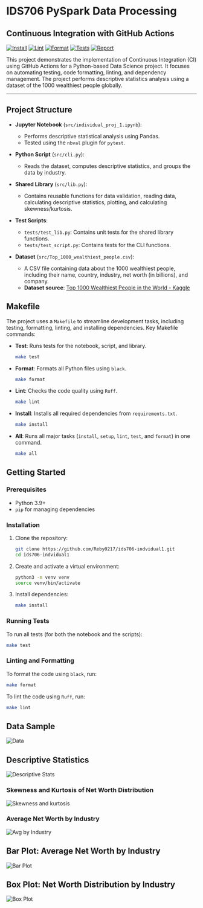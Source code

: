 # IDS706 PySpark Data Processing

## Continuous Integration with GitHub Actions
[![Install](https://github.com/Reby0217/ids706-miniProj10/actions/workflows/install.yml/badge.svg)](https://github.com/Reby0217/ids706-miniProj10/actions/workflows/install.yml)
[![Lint](https://github.com/Reby0217/ids706-miniProj10/actions/workflows/lint.yml/badge.svg)](https://github.com/Reby0217/ids706-miniProj10/actions/workflows/lint.yml)
[![Format](https://github.com/Reby0217/ids706-miniProj10/actions/workflows/format.yml/badge.svg)](https://github.com/Reby0217/ids706-miniProj10/actions/workflows/format.yml)
[![Tests](https://github.com/Reby0217/ids706-miniProj10/actions/workflows/test.yml/badge.svg)](https://github.com/Reby0217/ids706-miniProj10/actions/workflows/test.yml)
[![Report](https://github.com/Reby0217/ids706-miniProj10/actions/workflows/report.yml/badge.svg)](https://github.com/Reby0217/ids706-miniProj10/actions/workflows/report.yml)

This project demonstrates the implementation of Continuous Integration (CI) using GitHub Actions for a Python-based Data Science project. It focuses on automating testing, code formatting, linting, and dependency management. The project performs descriptive statistics analysis using a dataset of the 1000 wealthiest people globally.

---



## Project Structure

- **Jupyter Notebook** (`src/individual_proj_1.ipynb`):
  - Performs descriptive statistical analysis using Pandas.
  - Tested using the `nbval` plugin for `pytest`.
  
- **Python Script** (`src/cli.py`):
  - Reads the dataset, computes descriptive statistics, and groups the data by industry.
  
- **Shared Library** (`src/lib.py`):
  - Contains reusable functions for data validation, reading data, calculating descriptive statistics, plotting, and calculating skewness/kurtosis.

- **Test Scripts**:
  - `tests/test_lib.py`: Contains unit tests for the shared library functions.
  - `tests/test_script.py`: Contains tests for the CLI functions.
  
- **Dataset** (`src/Top_1000_wealthiest_people.csv`):
  - A CSV file containing data about the 1000 wealthiest people, including their name, country, industry, net worth (in billions), and company.
  - **Dataset source**: [Top 1000 Wealthiest People in the World - Kaggle](https://www.kaggle.com/datasets/muhammadehsan02/top-1000-wealthiest-people-in-the-world)


## Makefile

The project uses a `Makefile` to streamline development tasks, including testing, formatting, linting, and installing dependencies. Key Makefile commands:

- **Test**: Runs tests for the notebook, script, and library.
  ```bash
  make test
  ```
  
- **Format**: Formats all Python files using `black`.
  ```bash
  make format
  ```

- **Lint**: Checks the code quality using `Ruff`.
  ```bash
  make lint
  ```

- **Install**: Installs all required dependencies from `requirements.txt`.
  ```bash
  make install
  ```

- **All**: Runs all major tasks (`install`, `setup`, `lint`, `test`, and `format`) in one command.
  ```bash
  make all
  ```

## Getting Started

### Prerequisites

- Python 3.9+
- `pip` for managing dependencies

### Installation

1. Clone the repository:

   ```bash
   git clone https://github.com/Reby0217/ids706-indvidual1.git
   cd ids706-indvidual1
   ```

2. Create and activate a virtual environment:

   ```bash
   python3 -m venv venv
   source venv/bin/activate 
   ```

3. Install dependencies:

   ```bash
   make install
   ```

### Running Tests

To run all tests (for both the notebook and the scripts):

```bash
make test
```

### Linting and Formatting

To format the code using `black`, run:

```bash
make format
```

To lint the code using `Ruff`, run:

```bash
make lint
```

## Data Sample
![Data](screenshots/head.png)

## Descriptive Statistics
![Descriptive Stats](screenshots/descriptive_stat.png)

### Skewness and Kurtosis of Net Worth Distribution
![Skewness and kurtosis](screenshots/Skewness_and_kurtosis.png)

### Average Net Worth by Industry
![Avg by Industry](screenshots/industry_avg_net_worth.png)

## Bar Plot: Average Net Worth by Industry
![Bar Plot](screenshots/barplot.png)

## Box Plot: Net Worth Distribution by Industry
![Box Plot](screenshots/boxplot.png)
